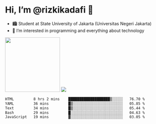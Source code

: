 # Hi, I’m @rizkikadafi 👋
- 🏙 Student at State University of Jakarta (Universitas Negeri Jakarta)
- 👀 I’m interested in programming and everything about technology
<img height="180em" src="https://github-readme-stats.vercel.app/api?username=rizkikadafi&show_icons=true&hide_border=true&&count_private=true&include_all_commits=true" />
<img src="https://github-readme-stats.vercel.app/api/top-langs/?username=rizkikadafi&show_icons=true&hide_border=true&&count_private=true&include_all_commits=true" />

<!--START_SECTION:waka-->

```txt
HTML         8 hrs 2 mins    ███████████████████▒░░░░░   76.70 %
YAML         36 mins         █▒░░░░░░░░░░░░░░░░░░░░░░░   05.85 %
Text         34 mins         █▒░░░░░░░░░░░░░░░░░░░░░░░   05.44 %
Bash         29 mins         █░░░░░░░░░░░░░░░░░░░░░░░░   04.63 %
JavaScript   19 mins         ▓░░░░░░░░░░░░░░░░░░░░░░░░   03.05 %
```

<!--END_SECTION:waka-->

<!---
rizkikadafi/rizkikadafi is a ✨ special ✨ repository because its `README.md` (this file) appears on your GitHub profile.
You can click the Preview link to take a look at your changes.
--->
